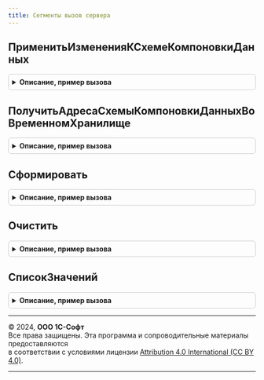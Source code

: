 ```yaml
---
title: Сегменты вызов сервера
---
```



## ПрименитьИзмененияКСхемеКомпоновкиДанных
<details style="margin: 1em 0; padding: 0.5em; border: 1px solid #ccc; border-radius: 6px;">

<summary style="font-weight: bold; cursor: pointer;">Описание, пример вызова</summary>

```bsl

// Готовит структуру данных СКД и настроек, исходя из шаблона и данных сегмента.
//
// Параметры:
//  СегментСсылка            - СправочникСсылка.СегментыНоменклатуры, СправочникСсылка.СегментыПартнеров - сегмент, чьи
//      СКД и настройки получаются.
//  ИмяШаблонаСКД            - Строка - имя шаблона СКД
//  АдресСКД                 - Строка - адрес хранилища, в котором находится СКД.
//  АдресНастроекСКД         - Строка - адрес хранилища, в котором находятся настройки СКД.
//  УникальныйИдентификатор - УникальныйИдентификатор - идентификатор формы, из которой выполняется вызов процедуры.
//
// Возвращаемое значение:
//   Структура   -  состоит из следующих полей
//       ИмяШаблонаСКД           - Строка - имя шаблона СКД
//       ПредставлениеШаблонаСКД - Строка - пользовательское представление шаблона СКД.
//       АдресСКД                - Строка - адрес хранилища, в котором находится СКД.
//       АдресНастроекСКД        - Строка - адрес хранилища, в котором находятся настройки СКД.
//
Функция ПрименитьИзмененияКСхемеКомпоновкиДанных(СегментСсылка, ИмяШаблонаСКД, АдресСКД, АдресНастроекСКД, УникальныйИдентификатор) Экспорт
```

Пример вызова
```bsl
Результат = СегментыВызовСервера.ПрименитьИзмененияКСхемеКомпоновкиДанных(СегментСсылка, ИмяШаблонаСКД, АдресСКД, АдресНастроекСКД, УникальныйИдентификатор) 
```
</details>

## ПолучитьАдресаСхемыКомпоновкиДанныхВоВременномХранилище
<details style="margin: 1em 0; padding: 0.5em; border: 1px solid #ccc; border-radius: 6px;">

<summary style="font-weight: bold; cursor: pointer;">Описание, пример вызова</summary>

```bsl

// Получает адреса СКД и настроек согласно переданным данным.
//
// Параметры:
//  СегментСсылка            - СправочникСсылка.СегментыНоменклатуры, СправочникСсылка.СегментыПартнеров - сегмент, чьи
//      СКД и настройки получаются.
//  ИмяШаблонаСКД            - Строка - имя шаблона СКД
//  АдресСКД                 - Строка - адрес хранилища, в котором находится СКД.
//  АдресНастроекСКД         - Строка - адрес хранилища, в котором находятся настройки СКД.
//  УникальныйИдентификатор   - УникальныйИдентификатор - идентификатор формы, из которой выполняется вызов процедуры.
//
// Возвращаемое значение:
//   Структура   -  состоит из следующих полей
//       СхемаКомпоновкиДанных     - Строка - адрес шаблона СКД.
//       НастройкиКомпоновкиДанных - Строка - адрес настроек СКД.
//
Функция ПолучитьАдресаСхемыКомпоновкиДанныхВоВременномХранилище(СегментСсылка, Экспорт
```

Пример вызова
```bsl
Результат = СегментыВызовСервера.ПолучитьАдресаСхемыКомпоновкиДанныхВоВременномХранилище(СегментСсылка, );
```
</details>

## Сформировать
<details style="margin: 1em 0; padding: 0.5em; border: 1px solid #ccc; border-radius: 6px;">

<summary style="font-weight: bold; cursor: pointer;">Описание, пример вызова</summary>

```bsl

// Заполняет регистр сведений объектами, вошедшими в сегмент.
//
// Параметры:
//   СегментСсылка - СправочникСсылка.СегментыПартнеров, СправочникСсылка.СегментыНоменклатуры - сегмент, элементы
//       входящие в который получаются.
//
Процедура Сформировать(СегментСсылка) Экспорт
```

Пример вызова
```bsl
СегментыВызовСервера.Сформировать(СегментСсылка) 
```
</details>

## Очистить
<details style="margin: 1em 0; padding: 0.5em; border: 1px solid #ccc; border-radius: 6px;">

<summary style="font-weight: bold; cursor: pointer;">Описание, пример вызова</summary>

```bsl

// Удаляет из регистра сведений записи, относящиеся к сегменту
//
// Параметры:
//   СегментСсылка - СправочникСсылка.СегментыПартнеров, СправочникСсылка.СегментыНоменклатуры - сегмент, элементы
//       входящие в который получаются.
//
Процедура Очистить(СегментСсылка) Экспорт
```

Пример вызова
```bsl
СегментыВызовСервера.Очистить(СегментСсылка) 
```
</details>

## СписокЗначений
<details style="margin: 1em 0; padding: 0.5em; border: 1px solid #ccc; border-radius: 6px;">

<summary style="font-weight: bold; cursor: pointer;">Описание, пример вызова</summary>

```bsl

// Возвращает список значений, содержащий элементы, входящие в сегмент,
// с учетом способа формирования сегмента.
//
// Параметры:
//   СегментСсылка - СправочникСсылка.СегментыПартнеров, СправочникСсылка.СегментыНоменклатуры - сегмент, элементы
//       входящие в который получаются.
//
// Возвращаемое значение:
//   СписокЗначений - список элементов, входящих в сегмент.
//
Функция СписокЗначений(СегментСсылка) Экспорт
```

Пример вызова
```bsl
Результат = СегментыВызовСервера.СписокЗначений(СегментСсылка) 
```
</details>

---

© 2024, **ООО 1С-Софт**  
Все права защищены. Эта программа и сопроводительные материалы предоставляются  
в соответствии с условиями лицензии [Attribution 4.0 International (CC BY 4.0)](https://creativecommons.org/licenses/by/4.0/legalcode).

---
